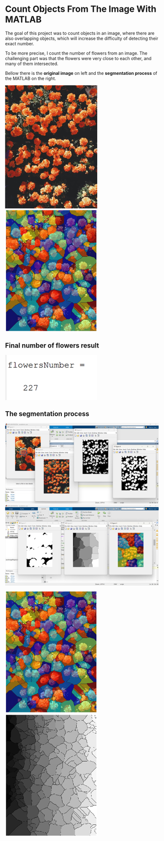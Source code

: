 # Count Objects From The Image With MATLAB

<p>The goal of this project was to count objects in an image, where there are also overlapping objects, which will increase the difficulty of detecting their exact number.</p>
<p>To be more precise, I count the number of flowers from an image. The challenging part was that the flowers were very close to each other, and many of them intersected.</p>

<p>Bellow there is the <b>original image</b> on left and the <b>segmentation process</b> of the MATLAB on the right.</p>

<p>
  <img src="images/flowers_image.jpg" alt="In process" width="300"/>
  <img src="results/separated_flowers_regions.png" alt="In process" width="300"/>
</p>

## Final number of flowers result
<img src="results/number_of_flowers_result.png" alt="In process" width="300"/>

## The segmentation process
<img src="results/segmentation_using_region_picker.png" alt="In process" width="500"/>
<img src="results/find_the_right_bias_value.png" alt="In process" width="500"/>

<p>
  <img src="results/separated_flowers_regions.png" alt="In process" width="300"/>
  <img src="results/separation_of_flowers_in_gray.png" alt="In process" width="300"/>
</p>
